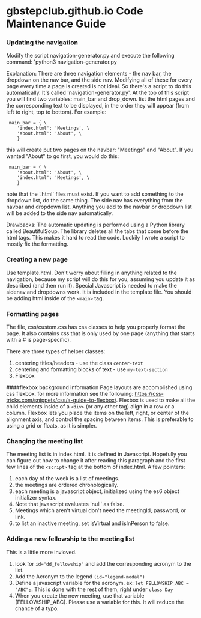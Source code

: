 # gbstepclub.github.io Code Maintenance Guide

### Updating the navigation
Modify the script navigation-generator.py and execute the following command: 'python3 navigation-generator.py

Explanation:
There are three navigation elements - the nav bar, the dropdown on the nav bar, and the side nav. Modifying all of these for every page every time a page is created is not ideal. So there's a script to do this automatically. It's called 'navigation-generator.py'.
At the top of this script you will find two variables: main_bar and drop_down. list the html pages and the corresponding text to be displayed, in the order they will appear (from left to right, top to bottom). For example:

~~~~
 main_bar = { \
	'index.html': 'Meetings', \
	'about.html': 'About', \
	}
~~~~
	
this will create put two pages on the navbar: "Meetings" and "About". If you wanted "About" to go first, you would do this: 

~~~~
 main_bar = { \
 	'about.html': 'About', \
	'index.html': 'Meetings', \
	}
~~~~

note that the '.html' files must exist. 
If you want to add something to the dropdown list, do the same thing. The side nav has everything from the navbar and dropdown list. Anything you add to the navbar or dropdown list will be added to the side nav automatically. 

Drawbacks: The automatic updating is performed using a Python library called BeautifulSoup. The library deletes all the tabs that come before the html tags. This makes it hard to read the code. Luckily I wrote a script to mostly fix the formatting. 

### Creating a new page
Use template.html. Don't worry about filling in anything related to the navigation, because my script will do this for you, assuming you update it as described (and then run it). Special Javascript is needed to make the sidenav and dropdowns work. It is included in the template file. You should be adding html inside of the `<main>` tag.  

### Formatting pages
The file, css/custom.css has css classes to help you properly format the page. It also contains css that is only used by one page (anything that starts with a # is page-specific). 

There are three types of helper classes:
1. centering titles/headers - use the class `center-text`
2. centering and formatting blocks of text - use `my-text-section`
3. Flexbox

####flexbox background information
Page layouts are accomplished using css flexbox. for more information see the following: https://css-tricks.com/snippets/css/a-guide-to-flexbox/. Flexbox is used to make all the child elements inside of a `<div>` (or any other tag) align in a row or a column. Flexbox lets you place the items on the left, right, or center of the alignment axis, and control  the spacing between items. This is preferable to using a grid or floats, as it is simpler. 

### Changing the meeting list
The meeting list is in index.html. It is defined in Javascript. Hopefully you can figure out how to change it after reading this paragraph and the first few lines of the `<script>` tag at the bottom of index.html. A few pointers:
1. each day of the week is a list of meetings. 
2. the meetings are ordered chronologically. 
3. each meeting is a javascript object, initialized using the es6 object initializer syntax. 
4. Note that javascript evaluates 'null' as false. 
5. Meetings which aren't virtual don't need the meetingId, password, or link. 
6. to list an inactive meeting, set isVirtual and isInPerson to false. 

### Adding a new fellowship to the meeting list
This is a little more invloved. 
1. look for `id="dd_fellowship"` and add the corresponding acronym to the list. 
2. Add the Acronym to the legend `(id="legend-modal")`
3. Define a javascript variable for the acronym. ex: `let FELLOWSHIP_ABC = "ABC";`. This is done with the rest of them, right under `class Day`
4. When you create the new meeting, use that variable (FELLOWSHIP_ABC). Please use a variable for this. It will reduce the chance of a typo.



